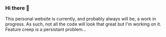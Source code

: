 ### Hi there 👋
This personal website is currently, and probably always will be, a work in progress. As such, not all the code will look that great but I'm working on it. Feature creep is a persistant problem...

<!--
**vs-imaginator/vs-imaginator** is a ✨ _special_ ✨ repository because its `README.md` (this file) appears on your GitHub profile.

Here are some ideas to get you started:

- 🔭 I’m currently working on ...
- 🌱 I’m currently learning ...
- 👯 I’m looking to collaborate on ...
- 🤔 I’m looking for help with ...
- 💬 Ask me about ...
- 📫 How to reach me: ...
- 😄 Pronouns: ...
- ⚡ Fun fact: ...
-->
